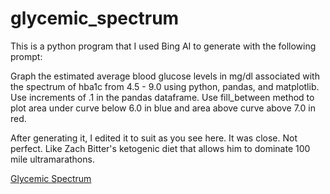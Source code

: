 # glycemic_spectrum

This is a python program that I used Bing AI to generate with the following prompt:

Graph the estimated average blood glucose levels in mg/dl associated with the spectrum of hba1c from 4.5 - 9.0 using python, pandas, and matplotlib. Use increments of .1 in the pandas dataframe. Use fill_between method to plot area under curve below 6.0 in blue and area above curve above 7.0 in red.

After generating it, I edited it to suit as you see here. It was close. Not perfect. Like Zach Bitter's ketogenic diet that allows him to dominate 100 mile ultramarathons. 

[Glycemic Spectrum](/dog.png)
